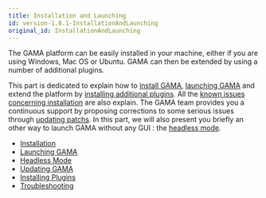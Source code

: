 ```yaml
---
title: Installation and Launching
id: version-1.8.1-InstallationAndLaunching
original_id: InstallationAndLaunching
---
```



The GAMA platform can be easily installed in your machine, either if you are using Windows, Mac OS or Ubuntu. GAMA can then be extended by using a number of additional plugins.

This part is dedicated to explain how to [install GAMA](Installation), [launching GAMA](Launching) and extend the platform by [installing additional plugins](InstallingPlugins). All the [known issues concerning installation](Troubleshooting) are also explain. The GAMA team provides you a continuous support by proposing corrections to some serious issues through [updating patchs](Updating). In this part, we will also present you briefly an other way to launch GAMA without any GUI : the [headless mode](Headless).

* [Installation](Installation)
* [Launching GAMA](Launching)
* [Headless Mode](Headless)
* [Updating GAMA](Updating)
* [Installing Plugins](InstallingPlugins)
* [Troubleshooting](Troubleshooting)
